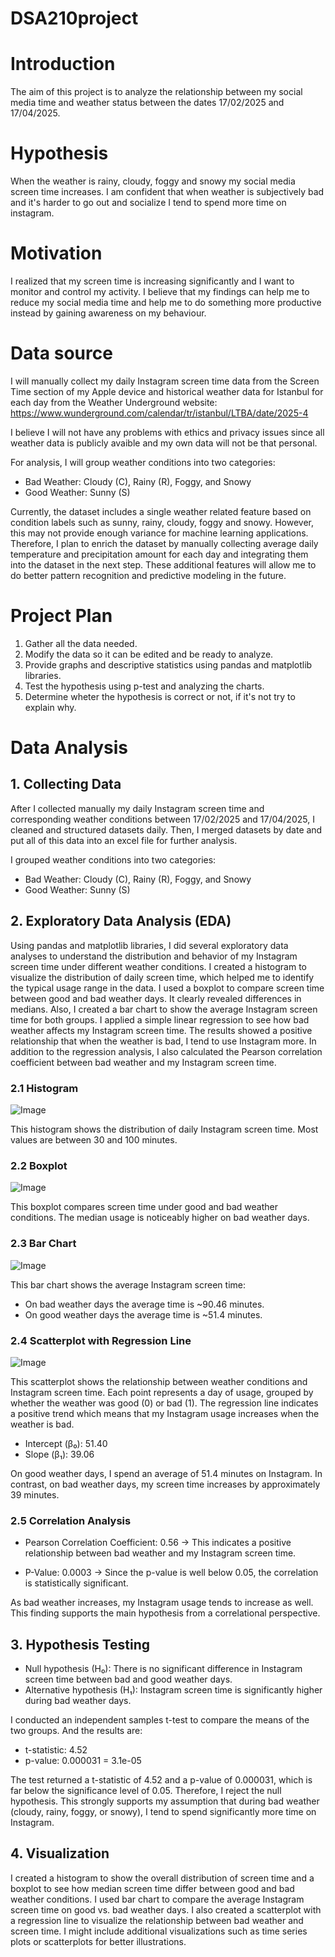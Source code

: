 # DSA210project
# Introduction
The aim of this project is to analyze the relationship between my social media time and weather status between the dates 17/02/2025 and 17/04/2025.

# Hypothesis 
When the weather is rainy, cloudy, foggy and snowy my social media screen time increases. I am confident that when weather is subjectively bad and it's harder to go out and socialize I tend to spend more time on instagram.

# Motivation
I realized that my screen time is increasing significantly and I want to monitor and control my activity. I believe that my findings can help me to reduce my social media time and help me to do something more productive instead by gaining awareness on my behaviour.

# Data source
I will manually collect my daily Instagram screen time data from the Screen Time section of my Apple device and historical weather data for Istanbul for each day from the Weather Underground website: https://www.wunderground.com/calendar/tr/istanbul/LTBA/date/2025-4 

I believe I will not have any problems with ethics and privacy issues since all weather data is publicly avaible and my own data will not be that personal.

For analysis, I will group weather conditions into two categories:
- Bad Weather: Cloudy (C), Rainy (R), Foggy, and Snowy 
- Good Weather: Sunny (S) 

Currently, the dataset includes a single weather related feature based on condition labels such as sunny, rainy, cloudy, foggy and snowy. However, this may not provide enough variance for machine learning applications. Therefore, I plan to enrich the dataset by manually collecting average daily temperature and precipitation amount for each day and integrating them into the dataset in the next step. These additional features will allow me to do better pattern recognition and predictive modeling in the future.

# Project Plan 
1. Gather all the data needed.
2. Modify the data so it can be edited and be ready to analyze.
3. Provide graphs and descriptive statistics using pandas and matplotlib libraries.
4. Test the hypothesis using p-test and analyzing the charts.
5. Determine wheter the hypothesis is correct or not, if it's not try to explain why.

# Data Analysis

## 1. Collecting Data 

After I collected manually my daily Instagram screen time and corresponding weather conditions between 17/02/2025 and 17/04/2025, I cleaned and structured datasets daily. Then, I merged datasets by date and put all of this data into an excel file for further analysis.

I grouped weather conditions into two categories:
- Bad Weather: Cloudy (C), Rainy (R), Foggy, and Snowy 
- Good Weather: Sunny (S) 

## 2. Exploratory Data Analysis (EDA)

Using pandas and matplotlib libraries, I did several exploratory data analyses to understand the distribution and behavior of my Instagram screen time under different weather conditions. I created a histogram to visualize the distribution of daily screen time, which helped me to identify the typical usage range in the data. I used a boxplot to compare screen time between good and bad weather days. It clearly revealed differences in medians. Also, I created a bar chart to show the average Instagram screen time for both groups. I applied a simple linear regression to see how bad weather affects my Instagram screen time. The results showed a positive relationship that when the weather is bad, I tend to use Instagram more. In addition to the regression analysis, I also calculated the Pearson correlation coefficient between bad weather and my Instagram screen time.

### 2.1 Histogram
![Image](https://github.com/user-attachments/assets/bc455f64-7a07-4955-b119-bd34134e99b4)

This histogram shows the distribution of daily Instagram screen time. Most values are between 30 and 100 minutes.

### 2.2 Boxplot
![Image](https://github.com/user-attachments/assets/6ab6a015-df52-4a9f-894b-53473de28d19)

This boxplot compares screen time under good and bad weather conditions. The median usage is noticeably higher on bad weather days.

### 2.3 Bar Chart 
![Image](https://github.com/user-attachments/assets/00cccfc6-0edb-43c1-96f9-c8111466bf54)

This bar chart shows the average Instagram screen time:
- On bad weather days the average time is ~90.46 minutes.
- On good weather days the average time is ~51.4 minutes.

### 2.4 Scatterplot with Regression Line
![Image](https://github.com/user-attachments/assets/338f53bb-a800-4ef3-9a67-eb2eb579fbde)

This scatterplot shows the relationship between weather conditions and Instagram screen time. Each point represents a day of usage, grouped by whether the weather was good (0) or bad (1). The regression line indicates a positive trend which means that my Instagram usage increases when the weather is bad.

- Intercept (β₀): 51.40
- Slope (β₁): 39.06

On good weather days, I spend an average of 51.4 minutes on Instagram. In contrast, on bad weather days, my screen time increases by approximately 39 minutes.

### 2.5 Correlation Analysis

- Pearson Correlation Coefficient: 0.56
→ This indicates a positive relationship between bad weather and my Instagram screen time.

- P-Value: 0.0003
→ Since the p-value is well below 0.05, the correlation is statistically significant.

As bad weather increases, my Instagram usage tends to increase as well. This finding supports the main hypothesis from a correlational perspective.

## 3. Hypothesis Testing

- Null hypothesis (H₀): There is no significant difference in Instagram screen time between bad and good weather days.
- Alternative hypothesis (H₁): Instagram screen time is significantly higher during bad weather days.

I conducted an independent samples t-test to compare the means of the two groups. And the results are:
- t-statistic: 4.52
- p-value: 0.000031 = 3.1e-05

The test returned a t-statistic of 4.52 and a p-value of 0.000031, which is far below the significance level of 0.05. Therefore, I reject the null hypothesis.
This strongly supports my assumption that during bad weather (cloudy, rainy, foggy, or snowy), I tend to spend significantly more time on Instagram. 

## 4. Visualization

I created a histogram to show the overall distribution of screen time and a boxplot to see how median screen time differ between good and bad weather conditions. I used bar chart to compare the average Instagram screen time on good vs. bad weather days. I also created a scatterplot with a regression line to visualize the relationship between bad weather and screen time. I might include additional visualizations such as time series plots or scatterplots for better illustrations.







